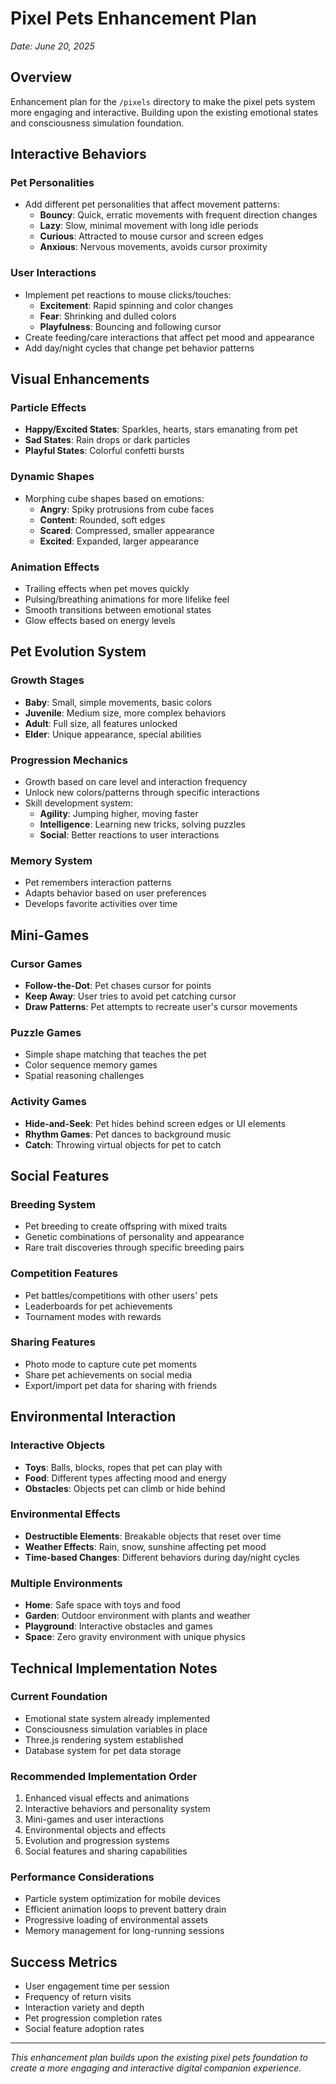 # Pixel Pets Enhancement Plan

*Date: June 20, 2025*

## Overview
Enhancement plan for the `/pixels` directory to make the pixel pets system more engaging and interactive. Building upon the existing emotional states and consciousness simulation foundation.

## Interactive Behaviors

### Pet Personalities
- Add different pet personalities that affect movement patterns:
  - **Bouncy**: Quick, erratic movements with frequent direction changes
  - **Lazy**: Slow, minimal movement with long idle periods
  - **Curious**: Attracted to mouse cursor and screen edges
  - **Anxious**: Nervous movements, avoids cursor proximity

### User Interactions
- Implement pet reactions to mouse clicks/touches:
  - **Excitement**: Rapid spinning and color changes
  - **Fear**: Shrinking and dulled colors
  - **Playfulness**: Bouncing and following cursor
- Create feeding/care interactions that affect pet mood and appearance
- Add day/night cycles that change pet behavior patterns

## Visual Enhancements

### Particle Effects
- **Happy/Excited States**: Sparkles, hearts, stars emanating from pet
- **Sad States**: Rain drops or dark particles
- **Playful States**: Colorful confetti bursts

### Dynamic Shapes
- Morphing cube shapes based on emotions:
  - **Angry**: Spiky protrusions from cube faces
  - **Content**: Rounded, soft edges
  - **Scared**: Compressed, smaller appearance
  - **Excited**: Expanded, larger appearance

### Animation Effects
- Trailing effects when pet moves quickly
- Pulsing/breathing animations for more lifelike feel
- Smooth transitions between emotional states
- Glow effects based on energy levels

## Pet Evolution System

### Growth Stages
- **Baby**: Small, simple movements, basic colors
- **Juvenile**: Medium size, more complex behaviors
- **Adult**: Full size, all features unlocked
- **Elder**: Unique appearance, special abilities

### Progression Mechanics
- Growth based on care level and interaction frequency
- Unlock new colors/patterns through specific interactions
- Skill development system:
  - **Agility**: Jumping higher, moving faster
  - **Intelligence**: Learning new tricks, solving puzzles
  - **Social**: Better reactions to user interactions

### Memory System
- Pet remembers interaction patterns
- Adapts behavior based on user preferences
- Develops favorite activities over time

## Mini-Games

### Cursor Games
- **Follow-the-Dot**: Pet chases cursor for points
- **Keep Away**: User tries to avoid pet catching cursor
- **Draw Patterns**: Pet attempts to recreate user's cursor movements

### Puzzle Games
- Simple shape matching that teaches the pet
- Color sequence memory games
- Spatial reasoning challenges

### Activity Games
- **Hide-and-Seek**: Pet hides behind screen edges or UI elements
- **Rhythm Games**: Pet dances to background music
- **Catch**: Throwing virtual objects for pet to catch

## Social Features

### Breeding System
- Pet breeding to create offspring with mixed traits
- Genetic combinations of personality and appearance
- Rare trait discoveries through specific breeding pairs

### Competition Features
- Pet battles/competitions with other users' pets
- Leaderboards for pet achievements
- Tournament modes with rewards

### Sharing Features
- Photo mode to capture cute pet moments
- Share pet achievements on social media
- Export/import pet data for sharing with friends

## Environmental Interaction

### Interactive Objects
- **Toys**: Balls, blocks, ropes that pet can play with
- **Food**: Different types affecting mood and energy
- **Obstacles**: Objects pet can climb or hide behind

### Environmental Effects
- **Destructible Elements**: Breakable objects that reset over time
- **Weather Effects**: Rain, snow, sunshine affecting pet mood
- **Time-based Changes**: Different behaviors during day/night cycles

### Multiple Environments
- **Home**: Safe space with toys and food
- **Garden**: Outdoor environment with plants and weather
- **Playground**: Interactive obstacles and games
- **Space**: Zero gravity environment with unique physics

## Technical Implementation Notes

### Current Foundation
- Emotional state system already implemented
- Consciousness simulation variables in place
- Three.js rendering system established
- Database system for pet data storage

### Recommended Implementation Order
1. Enhanced visual effects and animations
2. Interactive behaviors and personality system
3. Mini-games and user interactions
4. Environmental objects and effects
5. Evolution and progression systems
6. Social features and sharing capabilities

### Performance Considerations
- Particle system optimization for mobile devices
- Efficient animation loops to prevent battery drain
- Progressive loading of environmental assets
- Memory management for long-running sessions

## Success Metrics
- User engagement time per session
- Frequency of return visits
- Interaction variety and depth
- Pet progression completion rates
- Social feature adoption rates

---

*This enhancement plan builds upon the existing pixel pets foundation to create a more engaging and interactive digital companion experience.*
